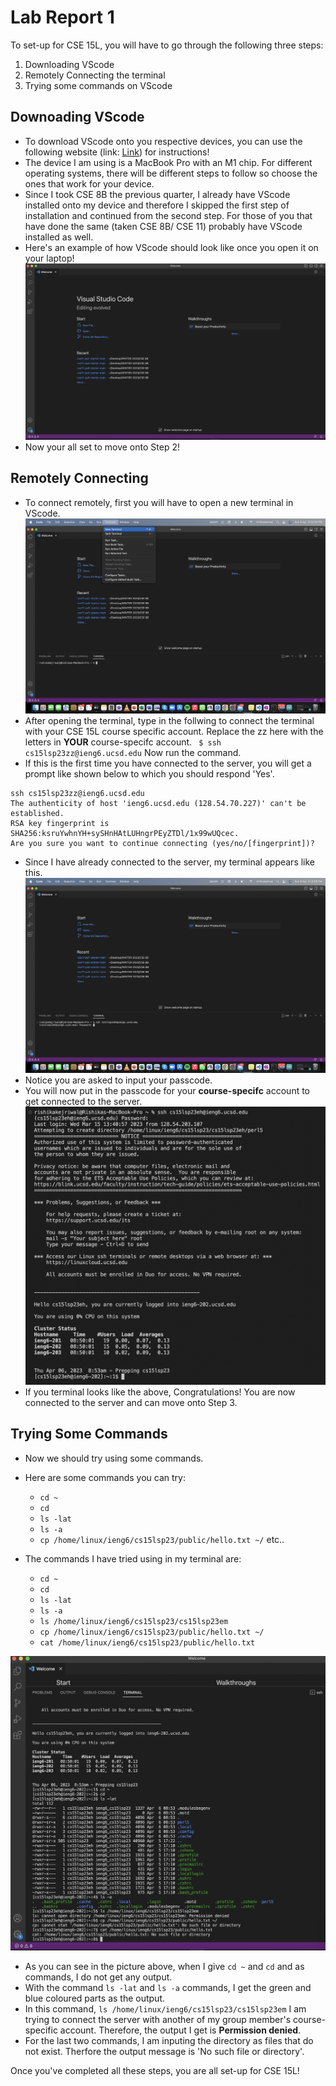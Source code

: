 # Lab Report 1

To set-up for CSE 15L, you will have to go through the following three steps:

1. Downloading VScode
2. Remotely Connecting the terminal 
3. Trying some commands on VScode

## Downoading VScode

* To download VScode onto you respective devices, you can use the following website (link: [Link](https://code.visualstudio.com/)) for instructions! 
* The device I am using is a MacBook Pro with an M1 chip. For different operating systems, there will be different steps to follow so choose the ones that work for your device.
* Since I took CSE 8B the previous quarter, I already have VScode installed onto my device and therefore I skipped the first step of installation and continued from the second step. For those of you that have done the same (taken CSE 8B/ CSE 11) probably have VScode installed as well.
* Here's an example of how VScode should look like once you open it on your laptop!
 ![Image](vscode.png)
* Now your all set to move onto Step 2!

## Remotely Connecting

* To connect remotely, first you will have to open a new terminal in VScode. 
![Image](newterminal.png)
* After opening the terminal, type in the follwing to connect the terminal with your CSE 15L course specific account. Replace the zz here with the letters in **YOUR** course-specifc account.
` $ ssh cs15lsp23zz@ieng6.ucsd.edu` Now run the command.
* If this is the first time you have connected to the server, you will get a prompt like shown below to which you should respond 'Yes'. 
```
ssh cs15lsp23zz@ieng6.ucsd.edu
The authenticity of host 'ieng6.ucsd.edu (128.54.70.227)' can't be established.
RSA key fingerprint is SHA256:ksruYwhnYH+sySHnHAtLUHngrPEyZTDl/1x99wUQcec.
Are you sure you want to continue connecting (yes/no/[fingerprint])? 
```
* Since I have already connected to the server, my terminal appears like this. 
![Image](terminalssh.png)
* Notice you are asked to input your passcode.
* You will now put in the passcode for your **course-specifc** account to get connected to the server. 
![Image](serverconnect.png)
* If you terminal looks like the above, Congratulations! You are now connected to the server and can move onto Step 3.


## Trying Some Commands

* Now we should try using some commands.
* Here are some commands you can try:
  - `cd ~`
  - `cd`
  - `ls -lat`
  - `ls -a`
  - `cp /home/linux/ieng6/cs15lsp23/public/hello.txt ~/` etc..

 * The commands I have tried using in my terminal are:
   - `cd ~`
   - `cd`
   - `ls -lat`
   - `ls -a`
   - `ls /home/linux/ieng6/cs15lsp23/cs15lsp23em` 
   - `cp /home/linux/ieng6/cs15lsp23/public/hello.txt ~/`
   - `cat /home/linux/ieng6/cs15lsp23/public/hello.txt` 
   
 ![Image](commands.png)
 
 * As you can see in the picture above, when I give `cd ~` and `cd` and as commands, I do not get any output.
 * With the command `ls -lat` and `ls -a` commands, I get the green and blue coloured parts as the output.
 * In this command, `ls /home/linux/ieng6/cs15lsp23/cs15lsp23em` I am trying to connect the server with another of my group member's course-specific account. Therefore, the output I get is **Permission denied**.
 * For the last two commands, I am inputing the directory as files that do not exist. Therfore the output message is 'No such file or directory'.

Once you've completed all these steps, you are all set-up for CSE 15L!
  
  

